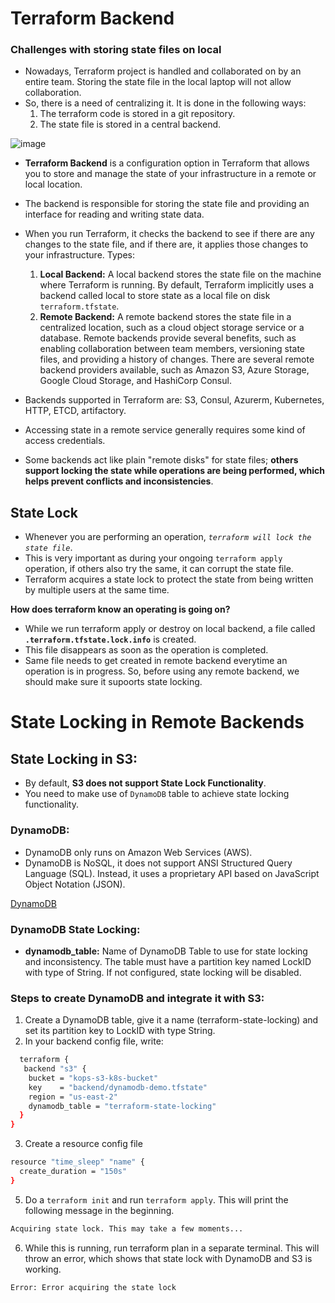# Terraform Backend
### Challenges with storing state files on local

- Nowadays, Terraform project is handled and collaborated on by an entire team. Storing the state file in the local laptop will not allow collaboration.
- So, there is a need of centralizing it. It is done in the following ways:
   1. The terraform code is stored in a git repository.
   2. The state file is stored in a central backend.

![image](https://github.com/begh-azka/terraform_aws/assets/97597065/979ce919-dec6-4ff4-a7d2-0ebee255fd74)

- **Terraform Backend** is a configuration option in Terraform that allows you to store and manage the state of your infrastructure in a remote or local location.
- The backend is responsible for storing the state file and providing an interface for reading and writing state data.
- When you run Terraform, it checks the backend to see if there are any changes to the state file, and if there are, it applies those changes to your infrastructure.
Types:
  1. **Local Backend:** A local backend stores the state file on the machine where Terraform is running. By default, Terraform implicitly uses a backend called local to store state as a local file on disk `terraform.tfstate`.
  2. **Remote Backend:** A remote backend stores the state file in a centralized location, such as a cloud object storage service or a database. Remote backends provide several benefits, such as enabling collaboration between team members, versioning state files, and providing a history of changes. There are several remote backend providers available, such as Amazon S3, Azure Storage, Google Cloud Storage, and HashiCorp Consul.
  
- Backends supported in Terraform are: S3, Consul, Azurerm, Kubernetes, HTTP, ETCD, artifactory.
- Accessing state in a remote service generally requires some kind of access credentials.
- Some backends act like plain "remote disks" for state files; **others support locking the state while operations are being performed, which helps prevent conflicts and inconsistencies**.

## State Lock
- Whenever you are performing an operation, *`terraform will lock the state file`*.
- This is very important as during your ongoing `terraform apply` operation, if others also try the same, it can corrupt the state file.
- Terraform acquires a state lock to protect the state from being written by multiple users at the same time.
  
**How does terraform know an operating is going on?**
- While we run terraform apply or destroy on local backend, a file called **`.terraform.tfstate.lock.info`** is created.
- This file disappears as soon as the operation is completed.
- Same file needs to get created in remote backend everytime an operation is in progress. So, before using any remote backend, we should make sure it supoorts state locking.

# State Locking in Remote Backends

## State Locking in S3:
- By default, **S3 does not support State Lock Functionality**.
- You need to make use of `DynamoDB` table to achieve state locking functionality.


### DynamoDB:
- DynamoDB only runs on Amazon Web Services (AWS).
- DynamoDB is NoSQL, it does not support ANSI Structured Query Language (SQL). Instead, it uses a proprietary API based on JavaScript Object Notation (JSON). 

[DynamoDB](https://www.dynamodbguide.com/what-is-dynamo-db/)

### DynamoDB State Locking:
- **dynamodb_table:** Name of DynamoDB Table to use for state locking and inconsistency. The table must have a partition key named LockID with type of String. If not configured, state locking will be disabled.

### Steps to create DynamoDB and integrate it with S3:
1. Create a DynamoDB table, give it a name (terraform-state-locking) and set its partition key to LockID with type String.
2. In your backend config file, write:
```sh
  terraform {
   backend "s3" {
    bucket = "kops-s3-k8s-bucket"
    key    = "backend/dynamodb-demo.tfstate"
    region = "us-east-2"
    dynamodb_table = "terraform-state-locking"
  }
}
```
3. Create a resource config file
```sh
resource "time_sleep" "name" {
  create_duration = "150s"
}
```
5. Do a `terraform init` and run `terraform apply`. This will print the following message in the beginning.
```sh
Acquiring state lock. This may take a few moments...
```
6. While this is running, run terraform plan in a separate terminal. This will throw an error, which shows that state lock with DynamoDB and S3 is working.
```sh
Error: Error acquiring the state lock
```
